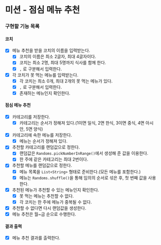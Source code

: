 # 미션 - 점심 메뉴 추천

### 구현할 기능 목록

#### 코치 
- [x] 메뉴 추천을 받을 코치의 이름을 입력받는다.
  - [x] 코치의 이름은 최소 2글자, 최대 4글자이다.
  - [x] 코치는 최소 2명, 최대 5명까지 식사를 함께 한다.
  - [x] `,` 로 구분해서 입력한다.

- [x] 각 코치가 못 먹는 메뉴를 입력받는다.
  - [x] 각 코치는 최소 0개, 최대 2개의 못 먹는 메뉴가 있다.
  - [x] `,` 로 구분해서 입력한다.
  - [x] 존재하는 메뉴인지 확인한다.

#### 점심 메뉴 추천
- [x] 카테고리를 저장한다.
  - [x] 카테고리는 순서가 정해져 있다.(1이면 일식, 2면 한식, 3이면 중식, 4면 아시안, 5면 양식)
- [x] 카테고리에 속한 메뉴를 저장한다.
  - [x] 메뉴는 순서가 정해져 있다.
- [x] 추천할 카테고리를 랜덤값으로 정한다.
  - [x] 랜덤값은 `Randoms.pickNumberInRange()`에서 생성해 준 값을 이용한다.
  - [x] 한 주에 같은 카테고리는 최대 2번이다.
- [x] 추천할 메뉴를 랜덤값으로 정한다.
  - [x] 메뉴 목록을 `List<String>` 형태로 준비한다.(모든 메뉴를 포함한다.)
  - [x] 메뉴는 `Randoms.shuffle()`을 통해 임의의 순서로 섞은 후, 첫 번째 값을 사용한다.
- [x] 추천된 메뉴가 추천할 수 있는 메뉴인지 확인한다.
  - [x] 못 먹는 메뉴는 추천할 수 없다.
  - [x] 각 코치는 한 주에 메뉴가 중복될 수 없다.
- [x] 추천할 수 없다면 다시 랜덤값을 생성한다.
- [x] 메뉴 추천은 월~금 순으로 수행한다. 

#### 결과 출력
- [x] 메뉴 추천 결과를 출력한다.